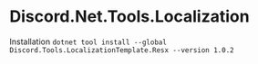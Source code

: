 # Discord.Net.Tools.Localization

Installation
`dotnet tool install --global Discord.Tools.LocalizationTemplate.Resx --version 1.0.2`
